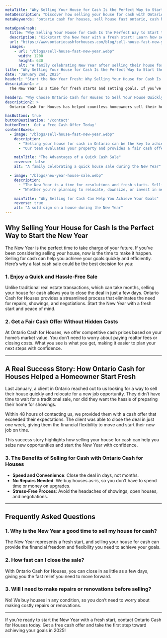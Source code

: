 ```yaml
---
metaTitle: "Why Selling Your House for Cash Is the Perfect Way to Start the New Year"
metaDescription: "Discover how selling your house for cash with Ontario Cash for Houses can provide a fresh start this New Year. Learn the benefits of a quick cash sale today!"
metaKeywords: "ontario cash for houses, sell house fast ontario, cash home buyers Ontario, quick house sale Ontario, New Year house sale, fast cash house sale Ontario"

metaOpenGraph:
  title: "Why Selling Your House for Cash Is the Perfect Way to Start the New Year"
  description: "Kickstart the New Year with a fresh start! Learn how selling your house fast for cash with Ontario Cash for Houses can help you achieve your goals."
  url: "https://www.ontariocashforhouses.com/blog/sell-house-fast-new-year"
  images:
    - url: "/blogs/sell-house-fast-new-year.webp"
      width: 1200
      height: 630
      alt: "A family celebrating New Year after selling their house for cash"
title: "Why Selling Your House for Cash Is the Perfect Way to Start the New Year"
date: "January 2nd, 2025"
header1: "Start the New Year Fresh: Why Selling Your House for Cash Is a Smart Choice"
description1: >
  The New Year is a time for fresh starts and setting goals. If you’ve been thinking about selling your house, doing it for cash can provide the quick, stress-free solution you need to move forward with your plans. Ontario Cash for Houses specializes in fast cash sales, helping homeowners start the New Year with a clean slate and financial flexibility.

header2: "Why Choose Ontario Cash for Houses to Sell Your House Quickly This New Year"
description2: >
  Ontario Cash for Houses has helped countless homeowners sell their houses quickly and hassle-free. Whether you're looking to downsize, relocate, or settle financial obligations, we make the process seamless and stress-free. Here’s why selling your house for cash this New Year could be the best decision you make.

hasButtons: true
buttonDestination: '/contact'
buttonText: 'Get a Free Cash Offer Today'
contentBoxes:
  - image: "/blogs/sell-house-fast-new-year.webp"
    description: 
      - "Selling your house for cash in Ontario can be the key to achieving your New Year’s goals. Unlike traditional sales, which can take months and involve complicated negotiations, a cash sale with Ontario Cash for Houses is quick, simple, and free of the usual hassles."
      - "Our team evaluates your property and provides a fair cash offer, allowing you to close in as little as a few days. With no need for repairs, showings, or realtor fees, you can enjoy a stress-free sale and focus on what matters most to you this New Year."

    mainTitle: "The Advantages of a Quick Cash Sale"
    reverse: false
    alt: "A family celebrating a quick house sale during the New Year"

  - image: "/blogs/new-year-house-sale.webp"
    description: 
      - "The New Year is a time for resolutions and fresh starts. Selling your house fast for cash allows you to move forward without the burden of a lengthy and uncertain sale process. Ontario Cash for Houses provides a reliable solution for homeowners who want to sell quickly and start the year off right."
      - "Whether you're planning to relocate, downsize, or invest in new opportunities, a cash sale ensures you have the funds you need to make your next move. Let us help you achieve your New Year goals with a hassle-free sale."

    mainTitle: "Why Selling for Cash Can Help You Achieve Your Goals"
    reverse: true
    alt: "A sold sign on a house during the New Year"
---
```


## **Why Selling Your House for Cash Is the Perfect Way to Start the New Year**

The New Year is the perfect time to take charge of your future. If you’ve been considering selling your house, now is the time to make it happen. Selling for cash can help you achieve your goals quickly and efficiently. Here’s why a fast cash sale could be the best decision for you:

### **1. Enjoy a Quick and Hassle-Free Sale**
Unlike traditional real estate transactions, which can take months, selling your house for cash allows you to close the deal in just a few days. Ontario Cash for Houses provides a streamlined process that eliminates the need for repairs, showings, and negotiations. Start the New Year with a fresh start and peace of mind.

### **2. Get a Fair Cash Offer Without Hidden Costs**
At Ontario Cash for Houses, we offer competitive cash prices based on your home’s market value. You don’t need to worry about paying realtor fees or closing costs. What you see is what you get, making it easier to plan your next steps with confidence.

---

## **A Real Success Story: How Ontario Cash for Houses Helped a Homeowner Start Fresh**

Last January, a client in Ontario reached out to us looking for a way to sell their house quickly and relocate for a new job opportunity. They didn’t have time to wait for a traditional sale, nor did they want the hassle of preparing their home for showings. 

Within 48 hours of contacting us, we provided them with a cash offer that exceeded their expectations. The client was able to close the deal in just one week, giving them the financial flexibility to move and start their new job on time. 

This success story highlights how selling your house for cash can help you seize new opportunities and start the New Year with confidence.

### **3. The Benefits of Selling for Cash with Ontario Cash for Houses**
- **Speed and Convenience**: Close the deal in days, not months.
- **No Repairs Needed**: We buy houses as-is, so you don’t have to spend time or money on upgrades.
- **Stress-Free Process**: Avoid the headaches of showings, open houses, and negotiations.

---

## **Frequently Asked Questions**

### **1. Why is the New Year a good time to sell my house for cash?**
The New Year represents a fresh start, and selling your house for cash can provide the financial freedom and flexibility you need to achieve your goals.

### **2. How fast can I close the sale?**
With Ontario Cash for Houses, you can close in as little as a few days, giving you the fast relief you need to move forward.

### **3. Will I need to make repairs or renovations before selling?**
No! We buy houses in any condition, so you don’t need to worry about making costly repairs or renovations.

---

If you’re ready to start the New Year with a fresh start, contact Ontario Cash for Houses today. Get a free cash offer and take the first step toward achieving your goals in 2025!
